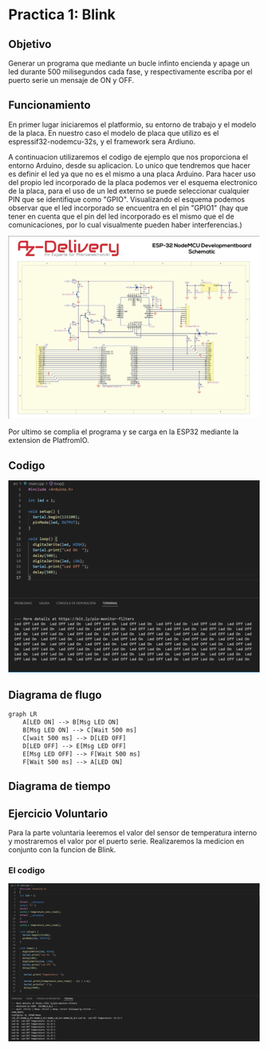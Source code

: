 # Practica 1: Blink

## **Objetivo**
Generar un programa que mediante un bucle infinto encienda y apage un led durante 500 milisegundos cada fase, y respectivamente escriba por el puerto serie un mensaje de ON y OFF.

## **Funcionamiento**
En primer lugar iniciaremos el platformio, su entorno de trabajo y el modelo de la placa. En nuestro caso el modelo de placa que utilizo es el espressif32-nodemcu-32s, y el framework sera Ardiuno.

A continuacion utilizaremos el codigo de ejemplo que nos proporciona el entorno Arduino, desde su aplicacion. Lo unico que tendremos que hacer es definir el led ya que no es el mismo a una placa Arduino. Para hacer uso del propio led incorporado de la placa podemos ver el esquema electronico de la placa, para el uso de un led externo se puede seleccionar cualquier PIN que se identifique como "GPIO". Visualizando el esquema podemos observar que el led incorporado se encuentra en el pin "GPIO1" (hay que tener en cuenta que el pin del led incorporado es el mismo que el de comunicaciones, por lo cual visualmente pueden haber interferencias.)

![](ESP-32_Schematic.png)

Por ultimo se complia el programa y se carga en la ESP32 mediante la extension de PlatfromIO.

## **Codigo**
![](Codigo_practica01.png)

## **Diagrama de flugo**
```mermaid
graph LR
    A[LED ON] --> B[Msg LED ON]
    B[Msg LED ON] --> C[Wait 500 ms]
    C[wait 500 ms] --> D[LED OFF]
    D[LED OFF] --> E[Msg LED OFF]
    E[Msg LED OFF] --> F[Wait 500 ms]
    F[Wait 500 ms] --> A[LED ON]
```
## **Diagrama de tiempo**

## **Ejercicio Voluntario**
Para la parte voluntaria leeremos el valor del sensor de temperatura interno y mostraremos el valor por el puerto serie. Realizaremos la medicion en conjunto con la funcion de Blink.

 ### **El codigo**
 ![](Codigo_practica01.2.png)
